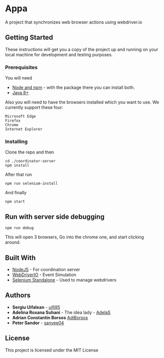 # Appa

A project that synchronizes web browser actions using webdriver.io

## Getting Started

These instructions will get you a copy of the project up and running on your local machine for development and testing purposes. 

### Prerequisites

You will need
* [Node and npm](https://nodejs.org/) - with the package there you can install both.
* [Java 8+](https://www.oracle.com/technetwork/java/javase/downloads/index.html)

Also you will need to have the browsers installed which you want to use.
We currently support these four:

```
Microsoft Edge
Firefox
Chrome
Internet Explorer
```

### Installing

Clone the repo and then
```
cd ./coordinator-server
npm install
```

After that run

```
npm run selenium-install
```

And finally

```
npm start   
```
## Run with server side debugging 

```
npm run debug
```

This will open 3 browsers, Go into the chrome one, and start clicking around.

## Built With

* [NodeJS](https://nodejs.org/) - For coordination server
* [WebDriverIO](https://webdriver.io/) - Event Simulation
* [Selenium Standalone](https://webdriver.io/docs/selenium-standalone-service.html) - Used to manage webdrivers


## Authors

* **Sergiu Uifalean** - [uifi95](https://github.com/uifi95)
* **Adelina Roxana Suhani** - The idea lady - [AdelaS](https://github.com/AdelaS)
* **Adrian Constantin Borsos**  [AdiBorsos](https://github.com/AdiBorsos)
* **Peter Sandor** - [sanyee04](https://github.com/sanyee04)


## License

This project is licensed under the MIT License
